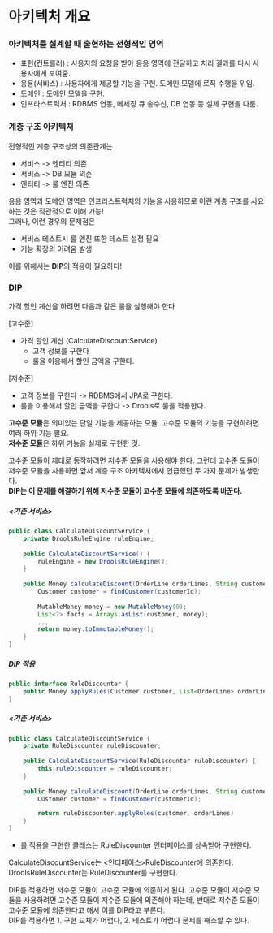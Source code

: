 # 아키텍처 개요 

### 아키텍처를 설계할 때 출현하는 전형적인 영역
- 표현(컨트롤러) : 사용자의 요청을 받아 응용 영역에 전달하고 처리 결과를 다시 사용자에게 보여줌.
- 응용(서비스) : 사용자에게 제공할 기능을 구현. 도메인 모델에 로직 수행을 위임.
- 도메인 : 도메인 모델을 구현.
- 인프라스트럭처 : RDBMS 연동, 메세징 큐 송수신, DB 연동 등 실제 구현을 다룸.

### 계층 구조 아키텍처

전형적인 계층 구조상의 의존관계는
- 서비스 -> 엔티티 의존
- 서비스 -> DB 모듈 의존
- 엔티티 -> 룰 엔진 의존

응용 영역과 도메인 영역은 인프라스트럭처의 기능을 사용하므로 이런 계층 구조를 사요하는 것은 직관적으로 이해 가능! </br>
그러나, 이런 경우의 문제점은 

- 서비스 테스트시 룰 엔진 또한 테스트 설정 필요 
- 기능 확장의 어려움 발생 

이를 위해서는 <b>DIP</b>의 적용이 필요하다!

### DIP

가격 할인 계산을 하려면 다음과 같은 룰을 실행해야 한다 </br>

[고수준]
- 가격 할인 계산 (CalculateDiscountService)
  - 고객 정보를 구한다
  - 룰을 이용해서 할인 금액을 구한다. 

[저수준]
- 고객 정보를 구한다 -> RDBMS에서 JPA로 구한다.
- 룰을 이용해서 할인 금액을 구한다 -> Drools로 룰을 적용한다.

<b>고수준 모듈</b>은 의미있는 단일 기능을 제공하는 모듈. 고수준 모듈의 기능을 구현하려면 여러 하위 기능 필요. </br>
<b>저수준 모듈</b>은 하위 기능을 실제로 구현한 것. </br>

고수준 모듈이 제대로 동작하려면 저수준 모듈을 사용해야 한다. 그런데 고수준 모듈이 저수준 모듈을 사용하면 앞서 계층 구조 아키텍처에서 언급했던 두 가지 문제가 발생한다. </br>
<b>DIP는 이 문제를 해결하기 위해 저수준 모듈이 고수준 모듈에 의존하도록 바꾼다.</b>

##### <기존 서비스>
```java
public class CalculateDiscountService {
    private DroolsRuleEngine ruleEngine;
    
    public CalculateDiscountService() {
        ruleEngine = new DroolsRuleEngine();
    }
    
    public Money calculateDiscount(OrderLine orderLines, String customerId) {
        Customer customer = findCustomer(customerId);
        
        MutableMoney money = new MutableMoney(0);
        List<?> facts = Arrays.asList(customer, money);
        ,,,
        return money.toImmutableMoney();
    }
}
```

##### DIP 적용 
```java
public interface RuleDiscounter {
    public Money applyRules(Customer customer, List<OrderLine> orderLines);
}
```
##### <기존 서비스>
```java
public class CalculateDiscountService {
    private RuleDiscounter ruleDiscounter;
    
    public CalculateDiscountService(RuleDiscounter ruleDiscounter) {
        this.ruleDiscounter = ruleDiscounter;
    }
    
    public Money calculateDiscount(OrderLine orderLines, String customerId) {
        Customer customer = findCustomer(customerId);

        return ruleDiscounter.applyRules(customer, orderLines)
    }
}
```
- 룰 적용을 구현한 클래스는 RuleDiscounter 인터페이스를 상속받아 구현한다.

CalculateDiscountService는 <인터페이스>RuleDiscounter에 의존한다. </br>
DroolsRuleDiscounter는 RuleDiscounter를 구현한다. </br>

DIP를 적용하면 저수준 모듈이 고수준 모듈에 의존하게 된다. 고수준 모듈이 저수준 모듈을 사용하려면 고수준 모듈이 저수준 모듈에 의존해야 하는데, 반대로 저수준 모듈이 고수준 모듈에 의존한다고 해서 이를 DIP라고 부른다. </br>
DIP를 적용하면 1. 구현 교체가 어렵다, 2. 테스트가 어렵다 문제를 해소할 수 있다.